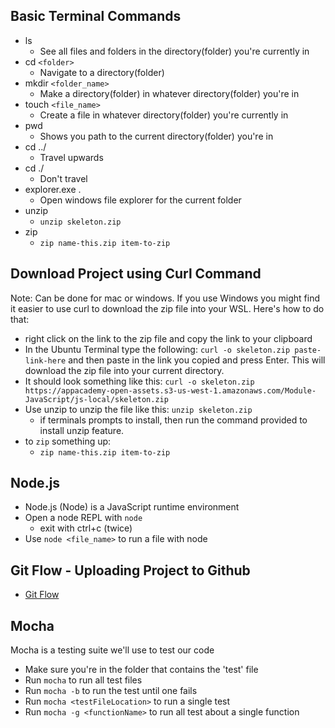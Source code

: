 ## Basic Terminal Commands

- ls
  - See all files and folders in the directory(folder) you're currently in
- cd `<folder>`
  - Navigate to a directory(folder)
- mkdir `<folder_name>`
  - Make a directory(folder) in whatever directory(folder) you're in
- touch `<file_name>`
  - Create a file in whatever directory(folder) you're currently in
- pwd
  - Shows you path to the current directory(folder) you're in
- cd ../
  - Travel upwards
- cd ./
  - Don't travel
- explorer.exe .
  - Open windows file explorer for the current folder
- unzip 
  - `unzip skeleton.zip`
- zip 
  - `zip name-this.zip item-to-zip`

## Download Project using Curl Command
Note: Can be done for mac or windows. If you use Windows you might find it easier to use curl to download the zip file into your WSL. Here's how to do that:

- right click on the link to the zip file and copy the link to your clipboard
- In the Ubuntu Terminal type the following: `curl -o skeleton.zip paste-link-here` and then paste in the link you copied and press Enter. This will download the zip file into your current directory. 
- It should look something like this: `curl -o skeleton.zip https://appacademy-open-assets.s3-us-west-1.amazonaws.com/Module-JavaScript/js-local/skeleton.zip`
- Use unzip to unzip the file like this: `unzip skeleton.zip`
  - if terminals prompts to install, then run the command provided to install unzip feature.
- to `zip` something up:
  - `zip name-this.zip item-to-zip`

## Node.js

- Node.js (Node) is a JavaScript runtime environment
- Open a node REPL with `node`
  - exit with ctrl+c (twice)
- Use `node <file_name>` to run a file with node

## Git Flow - Uploading Project to Github
- [Git Flow](https://github.com/appacademy/Module-1-Resources/blob/main/additional_resources/week2/gitflow/README.md#basic-setup-for-pairing)

## Mocha
Mocha is a testing suite we'll use to test our code
  
- Make sure you're in the folder that contains the 'test' file
- Run `mocha` to run all test files
- Run `mocha -b` to run the test until one fails
- Run `mocha <testFileLocation>` to run a single test
- Run `mocha -g <functionName>` to run all test about a single function




